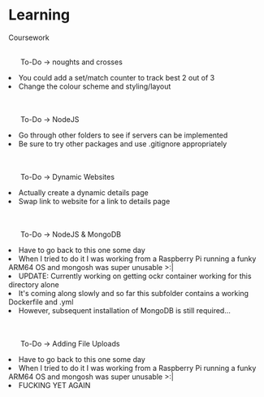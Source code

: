 # Learning
Coursework
<br>
<br>

<ol>To-Do -> noughts and crosses</ol>
  <li>You could add a set/match counter to track best 2 out of 3</li>
  <li>Change the colour scheme and styling/layout</li>

<br>
<br>
<ol>To-Do -> NodeJS</ol>
  <li>Go through other folders to see if servers can be implemented</li>
  <li>Be sure to try other packages and use .gitignore appropriately</li>

  <br>
  <br>
  <ol>To-Do -> Dynamic Websites</ol>
    <li>Actually create a dynamic details page</li>
    <li>Swap link to website for a link to details page</li> 
  
  <br>
  <br>
  <ol>To-Do ->  NodeJS & MongoDB</ol>
    <li>Have to go back to this one some day</li>
    <li>When I tried to do it I was working from a Raspberry Pi running a funky ARM64 OS and mongosh was super unusable >:|</li>
    <li>UPDATE: Currently working on getting ockr container working for this directory alone</li>
    <li>It's coming along slowly and so far this subfolder contains a working Dockerfile and .yml</li>
    <li>However, subsequent installation of MongoDB is still required...</li>

      
  <br>
  <br>
  <ol>To-Do ->  Adding File Uploads</ol>
    <li>Have to go back to this one some day</li>
    <li>When I tried to do it I was working from a Raspberry Pi running a funky ARM64 OS and mongosh was super unusable >:|</li>
    <li>FUCKING YET AGAIN</li>
